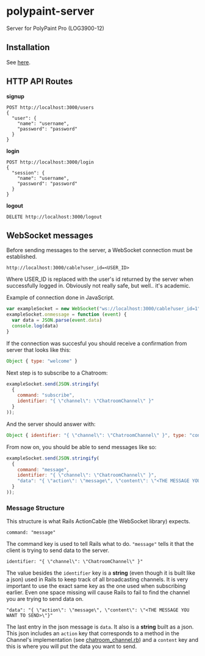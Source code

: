 # polypaint-server
Server for PolyPaint Pro (LOG3900-12)

## Installation

See [here][1].

## HTTP API Routes

**signup**
```
POST http://localhost:3000/users
{
  "user": {
    "name": "username",
    "password": "password"
  }
}
```

**login**
```
POST http://localhost:3000/login
{
  "session": {
    "name": "username",
    "password": "password"
  }
}
```

**logout**
```
DELETE http://localhost:3000/logout
```

## WebSocket messages
Before sending messages to the server, a WebSocket connection must be established.
```
http://localhost:3000/cable?user_id=<USER_ID>
```

Where USER_ID is replaced with the user's id returned by the server when successfully logged in. Obviously not really safe, but well.. it's academic.

Example of connection done in JavaScript.
```js
var exampleSocket = new WebSocket("ws://localhost:3000/cable?user_id=1");
exampleSocket.onmessage = function (event) {
  var data = JSON.parse(event.data)
  console.log(data)
}
```

If the connection was succesful you should receive a confirmation from server that looks like this:
```js
Object { type: "welcome" }
```

Next step is to subscribe to a Chatroom:
```js
exampleSocket.send(JSON.stringify(
  {
    command: "subscribe",
    identifier: "{ \"channel\": \"ChatroomChannel\" }"
  }
));
```

And the server should answer with:
```js
Object { identifier: "{ \"channel\": \"ChatroomChannel\" }", type: "confirm_subscription" }
```

From now on, you should be able to send messages like so:
```js
exampleSocket.send(JSON.stringify(
  {
    command: "message",
    identifier: "{ \"channel\": \"ChatroomChannel\" }",
    "data": "{ \"action\": \"message\", \"content\": \"<THE MESSAGE YOU WANT TO SEND>\"}"
  }
));
```

### Message Structure
This structure is what Rails ActionCable (the WebSocket library) expects.

```
command: "message"
```
The command key is used to tell Rails what to do. `"message"` tells it that the client is trying to send data to the server.

```
identifier: "{ \"channel\": \"ChatroomChannel\" }"
```
The value besides the `identifier` key is a **string** (even though it is built like a json) used in Rails to keep track of all broadcasting channels. It is very important to use the exact same key as the one used when subscribing earlier. Even  one space missing will cause Rails to fail to find the channel you are trying to send data on.

```
"data": "{ \"action\": \"message\", \"content\": \"<THE MESSAGE YOU WANT TO SEND>\"}"
```
The last entry in the json message is `data`. It also is a **string** built as a json. This json includes an `action` key that corresponds to a method in the Channel's implementation (see [chatroom_channel.rb][2]) and a `content` key and this is where you will put the data you want to send. 

[1]: docs/installation.md
[2]: app/channels/chatroom_channel.rb#L10
